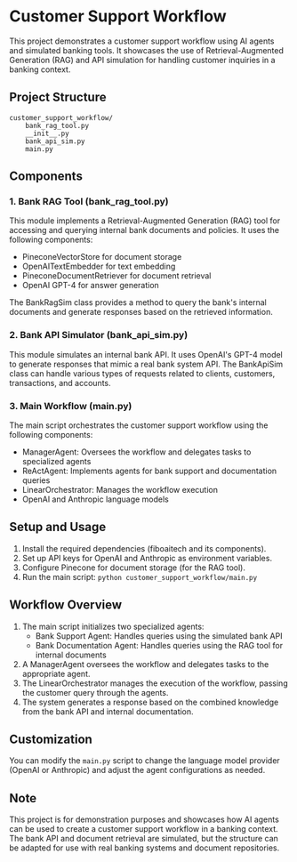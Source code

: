 # Customer Support Workflow

This project demonstrates a customer support workflow using AI agents and simulated banking tools. It showcases the use of Retrieval-Augmented Generation (RAG) and API simulation for handling customer inquiries in a banking context.

## Project Structure

```
customer_support_workflow/
    bank_rag_tool.py
    __init__.py
    bank_api_sim.py
    main.py
```

## Components

### 1. Bank RAG Tool (bank_rag_tool.py)

This module implements a Retrieval-Augmented Generation (RAG) tool for accessing and querying internal bank documents and policies. It uses the following components:

- PineconeVectorStore for document storage
- OpenAITextEmbedder for text embedding
- PineconeDocumentRetriever for document retrieval
- OpenAI GPT-4 for answer generation

The BankRagSim class provides a method to query the bank's internal documents and generate responses based on the retrieved information.

### 2. Bank API Simulator (bank_api_sim.py)

This module simulates an internal bank API. It uses OpenAI's GPT-4 model to generate responses that mimic a real bank system API. The BankApiSim class can handle various types of requests related to clients, customers, transactions, and accounts.

### 3. Main Workflow (main.py)

The main script orchestrates the customer support workflow using the following components:

- ManagerAgent: Oversees the workflow and delegates tasks to specialized agents
- ReActAgent: Implements agents for bank support and documentation queries
- LinearOrchestrator: Manages the workflow execution
- OpenAI and Anthropic language models

## Setup and Usage

1. Install the required dependencies (fiboaitech and its components).
2. Set up API keys for OpenAI and Anthropic as environment variables.
3. Configure Pinecone for document storage (for the RAG tool).
4. Run the main script: `python customer_support_workflow/main.py`

## Workflow Overview

1. The main script initializes two specialized agents:
   - Bank Support Agent: Handles queries using the simulated bank API
   - Bank Documentation Agent: Handles queries using the RAG tool for internal documents
2. A ManagerAgent oversees the workflow and delegates tasks to the appropriate agent.
3. The LinearOrchestrator manages the execution of the workflow, passing the customer query through the agents.
4. The system generates a response based on the combined knowledge from the bank API and internal documentation.

## Customization

You can modify the `main.py` script to change the language model provider (OpenAI or Anthropic) and adjust the agent configurations as needed.

## Note

This project is for demonstration purposes and showcases how AI agents can be used to create a customer support workflow in a banking context. The bank API and document retrieval are simulated, but the structure can be adapted for use with real banking systems and document repositories.
